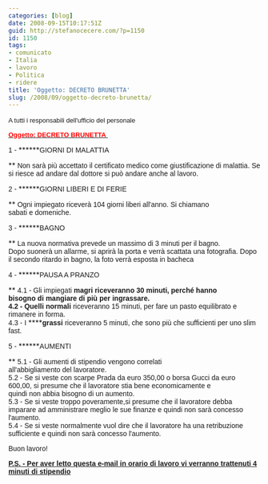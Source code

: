 ```yaml
---
categories: [blog]
date: 2008-09-15T10:17:51Z
guid: http://stefanocecere.com/?p=1150
id: 1150
tags:
- comunicato
- Italia
- lavoro
- Politica
- ridere
title: 'Oggetto: DECRETO BRUNETTA'
slug: /2008/09/oggetto-decreto-brunetta/
---
```


<span style="font-family: Arial;font-size: small"><span lang="IT">A tutti i responsabili dell'ufficio del personale</span></span> 
  
**<span style="text-decoration: underline"><span style="font-family: Arial;color: red;font-size: small"><span>Oggetto: DECRETO BRUNETTA </span></span></span>**

<span style="font-family: Arial"><span>1 - </span></span>******<span style="font-family: Arial"><span>GIORNI DI MALATTIA </span></span>
  
** <span style="font-family: Arial"><span>Non sarà più accettato il certificato medico come giustificazione di malattia. </span></span><span style="font-family: Arial"><span>Se si riesce ad andare dal dottore si può andare anche al lavoro. </span></span>

<span style="font-family: Arial"><span>2 - </span></span>******<span style="font-family: Arial"><span>GIORNI LIBERI E DI FERIE </span></span>
  
** <span style="font-family: Arial"><span>Ogni impiegato riceverà 104 giorni liberi all'anno. Si chiamano sabati e </span></span><span style="font-family: Arial"><span>domeniche. </span></span>

<span style="font-family: Arial"><span>3 - </span></span>******<span style="font-family: Arial"><span>BAGNO </span></span>
  
** <span style="font-family: Arial"><span>La nuova normativa prevede un massimo di 3 minuti per il bagno. <span style="color: black"><span><br /> </span></span>Dopo suonerà un allarme, si aprirà la porta e verrà scattata una fotografia. Dopo il secondo ritardo in bagno, la foto verrà esposta in bacheca </span></span>

<span style="font-family: Arial"><span>4 - </span></span>******<span style="font-family: Arial"><span>PAUSA A PRANZO </span></span>
  
** <span style="font-family: Arial"><span>4.1 - Gli impiegati </span></span>******<span style="font-family: Arial"><span>magri </span></span>**<span style="font-family: Arial"><span>riceveranno 30 minuti, perché hanno bisogno di </span></span><span style="font-family: Arial"><span>mangiare di più per ingrassare. <span style="color: black"><span><br /> </span></span>4.2 - Quelli </span></span>******<span style="font-family: Arial"><span>normali </span></span>**<span style="font-family: Arial"><span>riceveranno 15 minuti, per fare un pasto equilibrato e rimanere in forma. <span style="color: black"><span><br /> </span></span>4.3 - I </span></span>******<span style="font-family: Arial"><span>grassi </span></span>**<span style="font-family: Arial"><span>riceveranno 5 minuti, che sono più che sufficienti per uno </span></span><span style="font-family: Arial"><span>slim fast. </span></span>

<span style="font-family: Arial"><span>5 - </span></span>******<span style="font-family: Arial"><span>AUMENTI </span></span>
  
** <span style="font-family: Arial"><span>5.1 - Gli aumenti di stipendio vengono correlati all'abbigliamento del lavoratore. <span style="color: black"><span><br /> </span></span>5.2 - Se si veste con scarpe Prada da euro 350,00 o borsa Gucci da euro 600,00, si presume che il lavoratore stia bene economicamente e quindi non </span></span><span style="font-family: Arial"><span>abbia bisogno di un aumento. <span style="color: black"><span><br /> </span></span>5.3 - Se si veste troppo poveramente,si presume che il lavoratore debba imparare ad amministrare meglio le sue finanze e quindi non sarà concesso l'aumento. <span style="color: black"><span><br /> </span></span>5.4 - Se si veste normalmente vuol dire che il lavoratore ha una retribuzione sufficiente e quindi non sarà concesso l'aumento. </span></span>

<span style="font-family: Arial"><span>Buon lavoro! </span></span>

**<span style="text-decoration: underline"><span style="font-family: Arial"><span>P.S. - Per aver letto questa e-mail in orario di lavoro vi verranno trattenuti 4 minuti di stipendio</span></span></span>**
